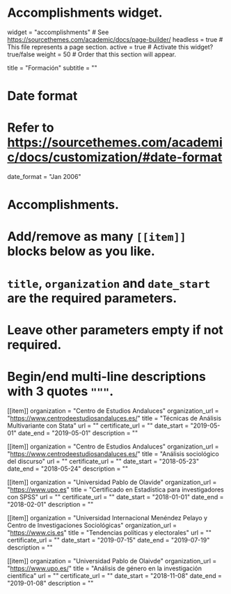 # Accomplishments widget.
widget = "accomplishments"  # See https://sourcethemes.com/academic/docs/page-builder/
headless = true  # This file represents a page section.
active = true  # Activate this widget? true/false
weight = 50  # Order that this section will appear.

title = "Formación"
subtitle = ""

# Date format
#   Refer to https://sourcethemes.com/academic/docs/customization/#date-format
date_format = "Jan 2006"

# Accomplishments.
#   Add/remove as many `[[item]]` blocks below as you like.
#   `title`, `organization` and `date_start` are the required parameters.
#   Leave other parameters empty if not required.
#   Begin/end multi-line descriptions with 3 quotes `"""`.

[[item]]
  organization = "Centro de Estudios Andaluces"
  organization_url = "https://www.centrodeestudiosandaluces.es/"
  title = "Técnicas de Análisis Multivariante con Stata"
  url = ""
  certificate_url = ""
  date_start = "2019-05-01"
  date_end = "2019-05-01"
  description = ""
  
[[item]]
  organization = "Centro de Estudios Andaluces"
  organization_url = "https://www.centrodeestudiosandaluces.es/"
  title = "Análisis sociológico del discurso"
  url = ""
  certificate_url = ""
  date_start = "2018-05-23"
  date_end = "2018-05-24"
  description = ""  

[[item]]
  organization = "Universidad Pablo de Olavide"
  organization_url = "https://www.upo.es"
  title = "Certificado en Estadística para investigadores con SPSS"
  url = ""
  certificate_url = ""
  date_start = "2018-01-01"
  date_end = "2018-02-01"
  description = ""
  
[[item]]
  organization = "Universidad Internacional Menéndez Pelayo y Centro de Investigaciones Sociológicas"
  organization_url = "https://www.cis.es"
  title = "Tendencias políticas y electorales"
  url = ""
  certificate_url = ""
  date_start = "2019-07-15"
  date_end = "2019-07-19"
  description = ""
  
[[item]]
  organization = "Universidad Pablo de Olaivde"
  organization_url = "https://www.upo.es/"
  title = "Análisis de género en la investigación científica"
  url = ""
  certificate_url = ""
  date_start = "2018-11-08"
  date_end = "2019-01-08"
  description = ""

